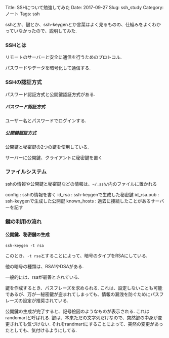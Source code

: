 Title: SSHについて勉強してみた
Date: 2017-09-27
Slug: ssh_study
Category: ノート
Tags: ssh

sshとか、鍵とか、ssh-keygenとか言葉はよく見るものの、仕組みをよくわかっていなかったので、説明してみた.

### SSHとは

リモートのサーバーと安全に通信を行うためのプロトコル.

パスワードやデータを暗号化して通信する.

### SSHの認証方式

パスワード認証方式と公開鍵認証方式がある.

##### パスワード認証方式

ユーザー名とパスワードでログインする.

##### 公開鍵認証方式

公開鍵と秘密鍵の2つの鍵を使用している.

サーバーに公開鍵、クライアントに秘密鍵を置く

### ファイルシステム

sshの情報や公開鍵と秘密鍵などの情報は、`~/.ssh/`内のファイルに置かれる

config : sshの情報を書く
id_rsa : ssh-keygenで生成した秘密鍵
id_rsa.pub : ssh-keygenで生成した公開鍵
known_hosts : 過去に接続したことがあるサーバーを記す

### 鍵の利用の流れ

#### 公開鍵、秘密鍵の生成

`ssh-keygen -t rsa`

このとき、`-t rsa`とすることによって、暗号のタイプをRSAにしている.

他の暗号の種類は、RSA1やDSAがある.

一般的には、rsaが最善とされている.

鍵を作成するとき、パスフレーズを求められる. これは、設定しないことも可能であるが、万が一秘密鍵が盗まれてしまっても、情報の漏洩を防ぐためにパスフレーズの設定が推奨されている.

公開鍵の生成が完了すると、記号絵図のようなものが表示される. これはrandomartと呼ばれる. 鍵は、本来ただの文字列だけなので、突然鍵の中身が変更されても気づけない. それをrandmartにすることによって、突然の変更があったとしても、気付けるようにしてる.

#### 

